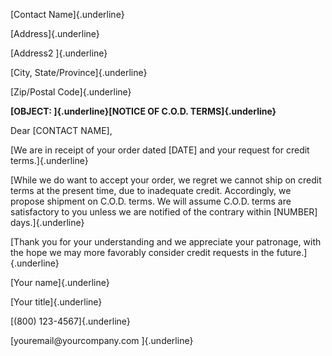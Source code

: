 [Contact Name]{.underline}

[Address]{.underline}

[Address2 ]{.underline}

[City, State/Province]{.underline}

[Zip/Postal Code]{.underline}

**[OBJECT: ]{.underline}[NOTICE OF C.O.D. TERMS]{.underline}**

Dear \[CONTACT NAME\],

[We are in receipt of your order dated \[DATE\] and your request for
credit terms.]{.underline}

[While we do want to accept your order, we regret we cannot ship on
credit terms at the present time, due to inadequate credit. Accordingly,
we propose shipment on C.O.D. terms. We will assume C.O.D. terms are
satisfactory to you unless we are notified of the contrary within
\[NUMBER\] days.]{.underline}

[Thank you for your understanding and we appreciate your patronage, with
the hope we may more favorably consider credit requests in the
future.]{.underline}

[Your name]{.underline}

[Your title]{.underline}

[(800) 123-4567]{.underline}

[youremail\@yourcompany.com ]{.underline}
